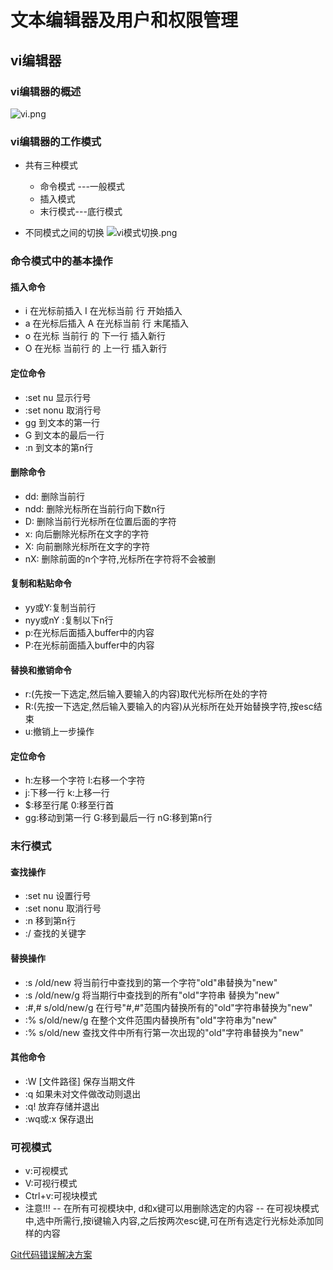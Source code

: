 #	文本编辑器及用户和权限管理

## 	vi编辑器

###	vi编辑器的概述
![vi.png](https://upload-images.jianshu.io/upload_images/14467497-8611686a9654c13e.png?imageMogr2/auto-orient/strip%7CimageView2/2/w/1240)

### vi编辑器的工作模式
-	共有三种模式
	-	命令模式 ---一般模式
	-	插入模式
	-	末行模式---底行模式

-	不同模式之间的切换
![vi模式切换.png](https://upload-images.jianshu.io/upload_images/14467497-e6fcda056e25e511.png?imageMogr2/auto-orient/strip%7CimageView2/2/w/1240)

###	命令模式中的基本操作

####	 插入命令
-	i 在光标前插入  I 在光标当前 行 开始插入
-	a 在光标后插入  A 在光标当前 行 末尾插入
-	o 在光标 当前行 的  下一行 插入新行
-	O 在光标 当前行 的  上一行 插入新行

####	定位命令
-	:set nu 	显示行号
-	:set nonu	取消行号
-	gg			到文本的第一行
-	G			到文本的最后一行
-	:n 			到文本的第n行

####	删除命令
-	dd:		删除当前行
-	ndd:	删除光标所在当前行向下数n行
-	D:		删除当前行光标所在位置后面的字符
-	x:		向后删除光标所在文字的字符
-	X: 		向前删除光标所在文字的字符
-	nX:		删除前面的n个字符,光标所在字符将不会被删

####	复制和粘贴命令
-	yy或Y:复制当前行
-	nyy或nY :复制以下n行
-	p:在光标后面插入buffer中的内容
-	P:在光标前面插入buffer中的内容

#### 替换和撤销命令
-	r:(先按一下选定,然后输入要输入的内容)取代光标所在处的字符
-	R:(先按一下选定,然后输入要输入的内容)从光标所在处开始替换字符,按esc结束
-	u:撤销上一步操作

#### 定位命令
-	h:左移一个字符	l:右移一个字符
-	j:下移一行		k:上移一行
-	$:移至行尾		0:移至行首
-	gg:移动到第一行 G:移到最后一行 nG:移到第n行

### 末行模式

#### 查找操作
-	:set nu		设置行号
-	:set nonu	取消行号
-	:n			移到第n行
-	:/			查找的关键字

#### 替换操作
-	:s /old/new 	将当前行中查找到的第一个字符"old"串替换为"new"
-	:s /old/new/g 	将当期行中查找到的所有"old"字符串 替换为"new"
-	:#,# s/old/new/g	在行号"#,#"范围内替换所有的"old"字符串替换为"new"
-	:% s/old/new/g	在整个文件范围内替换所有"old"字符串为"new"
-	:% s/old/new	查找文件中所有行第一次出现的"old"字符串替换为"new"

#### 其他命令
-	:W [文件路径]	 保存当期文件
-	:q	如果未对文件做改动则退出
-	:q!	放弃存储并退出
-	:wq或:x	保存退出

### 可视模式
-	v:可视模式
-	V:可视行模式
-	Ctrl+v:可视块模式
-	注意!!!
--	在所有可视模块中, d和x键可以用删除选定的内容
--	在可视块模式中,选中所需行,按i键输入内容,之后按两次esc键,可在所有选定行光标处添加同样的内容

[Git代码错误解决方案](https://taojiawen.github.io/git/wrong)